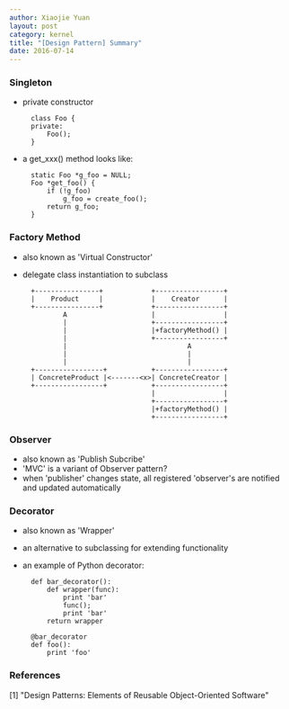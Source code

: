 ```yaml
---
author: Xiaojie Yuan
layout: post
category: kernel
title: "[Design Pattern] Summary"
date: 2016-07-14
---
```


### Singleton

* private constructor

        class Foo {
        private:
            Foo();
        }

* a get_xxx() method looks like:

        static Foo *g_foo = NULL;
        Foo *get_foo() {
            if (!g_foo)
                g_foo = create_foo();
            return g_foo;
        }


### Factory Method

* also known as 'Virtual Constructor'
* delegate class instantiation to subclass

        +----------------+            +-----------------+
        |    Product     |            |    Creator      |
        +----------------+            +-----------------+
                A                     |                 |
                |                     +-----------------+
                |                     |+factoryMethod() |
                |                     +-----------------+
                |                              A
                |                              |
                |                              |
        +-----------------+           +-----------------+
        | ConcreteProduct |<-------<x>| ConcreteCreator |
        +-----------------+           +-----------------+
                                      |                 |
                                      +-----------------+
                                      |+factoryMethod() |
                                      +-----------------+


### Observer

* also known as 'Publish Subcribe'
* 'MVC' is a variant of Observer pattern?
* when 'publisher' changes state, all registered 'observer's are notified and updated automatically


### Decorator
* also known as 'Wrapper'
* an alternative to subclassing for extending functionality
* an example of Python decorator:

        def bar_decorator():
            def wrapper(func):
                print 'bar'
                func();
                print 'bar'
            return wrapper
        
        @bar_decorator
        def foo():
            print 'foo'

### References
[1] "Design Patterns: Elements of Reusable Object-Oriented Software"
